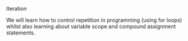 Iteration

We will learn how to control repetition in programming (using for loops) whilst also learning about variable scope and compound assignment statements.